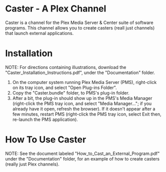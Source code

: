 Caster - A Plex Channel
==========================================

Caster is a channel for the Plex Media Server & Center suite of software programs.  This channel allows you to create casters (reall just channels) that launch external applications.

Installation
==========================================
NOTE:  For directions containing illustrations, download the "Caster_Installation_Instructions.pdf", under the "Documentation" folder.

1. On the computer system running Plex Media Server (PMS), right-click on its
tray icon, and select "Open Plug-ins Folder".
2. Copy the "Caster.bundle" folder, to PMS's plug-in folder.
3. After a bit, the plug-in should show up in the PMS's Media Manager
(right-click the PMS tray icon, and select "Media Manager..."; if you already have
it open, refresh the browser).  If it doesn't appear after a few minutes, restart
PMS (right-click the PMS tray icon, select Exit then, re-launch the PMS
application).

How To Use Caster
==========================================
NOTE:  See the document labeled "How_to_Cast_an_External_Program.pdf" under the "Documentation" folder, for an example of how to create casters (really just Plex channels).
